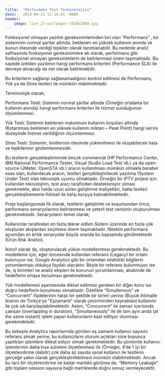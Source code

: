 ```yaml
---
title:  "Performans Test Terminolojisi"
date:   2014-06-21 11:16:01 -0600	
header:
    image: lion_27-wallpaper-1920x1080.jpg
---
```

Fonksiyonel olmayan yazılım gereksinimlerinden biri olan “Performans” , bir sisteminin normal şartlar altında, beklenen en yüksek kullanım anında ve bunun ötesinde verdiği tepkiler olarak tanımlanabilir. Bu nedenle analiz safhasında fonksiyonel gereksinimlere ek olarak, performans gibi fonksiyonel olmayan gereksinimlerin de belirlenmesi önem taşımaktadır. Bu sayede üretilen yazılımın hangi performans kriterleri (Performance SLA) ile devreye alınacağı da net olarak belirlenebilir.

Bu kriterlerin sağlanıp sağlanamadığının kontrol edilmesi de Performans, Yük ya da Stres testleri ile mümkün olabilmektedir.

Terminolojik olarak;

Performans Testi: Sistemin normal şartlar altında (Örneğin ortalama bir kullanım anında) hangi performans kriterleri ile hizmet sunduğunun ölçümlenmesi.

Yük Testi: Sistemin beklenen maksimum kullanım koşulları altında (Kotarılması beklenen en yüksek kullanım miktarı – Peak Point) hangi servis düzeyinde hizmet verildiğinin ölçümlenmesi.

Stres Testi: Sistemin, limitlerinin ötesinde yüklenilmesi ile oluşabilecek hata ve tepkilerinin gözlemlenmesidir.

Bu testlerin gerçekleştiriminde birçok commercial (HP Performance Center, IBM Rational Performance Tester, Visual Studio Load Test vb.) ya da open-source (JMeter, OpenSTA vb.) aracın kullanılması mümkün olmakla beraber esas olan, kullanılacak aracın, testleri gerçekleştirilecek yazılıma (System Under Test) olan teknolojik uyumu olmaktadır. Örneğin bir IPTV projesi için kullanılan teknolojinin, test aracı tarafından destekleniyor olması gerekmekte, aksi halde uzun süren geliştirme maliyetleri, hatta testleri gerçekleştirememe ihtimali ile karşı karşıya kalınabilmektedir.

Proje başlangıcında ilk olarak, testlerin geliştirimi ve koşumundan önce, performans senaryolarının belirlenmesi ve yeterli test verisinin oluşturulması gerekmektedir. Senaryoların temel olarak;

Kullanıcılar tarafından en fazla tekrar edilen
Sistem üzerinde en fazla yük oluşturan
akışlardan seçilmesi önem taşımaktadır. Nitekim performans açısından en kritik senaryolar büyük oranda bu kapsamda görülmektedir (Ürün Risk Analizi).

İkincil olarak da, oluşturulacak yükün modellenmesi gerekmektedir. Bu modelleme için, eğer öncesinde kullanılan referans (Legacy) bir ortam bulunuyor ise, Google Analytics gibi bir ortamdan istatistiki bilgilerin yorumlanması oldukça faydalı olacaktır. Böyle bir referans bulunmuyor ise de, iş birimleri ve analiz ekipleri ile konunun yorumlanması, akabinde de hedeflerin ortaya konulması gerekmektedir.

Yük modellemesi aşamasında dikkat edilmesi gereken bir diğer konu ise doğru hedeflerin konulması olmaktadır. Özellikle “Simultenous” ve “Concurrent” ifadelerinin hatalı bir şekilde bir birleri yerine (Büyük ihtimalle ikisinin de Türkçe’ye "Eşzamanlı" olarak çeviriminden kaynaklan) kullanımı ile çok sık karşılaşılabilmektedir. Aslen, “Concurrent” ile zaman içerisinde çakışan (overlapping in duration), “Simultaneously” ile de tam aynı anda (at the same instant) işlem yapan kullanıcıların kast ediliyor olunması gerekmektedir.

Bu sebeple Analytics raporlarında görülen eş zamanlı kullanıcı sayısını referans almak yerine, bu kullanıcıların oturum açtıkları süre boyunca yaptıkları işlemlere dikkat ediyor olmak gerekmektedir. Bu yöntemle kullanıcı işlemlerinin daha kısa sürelere ölçeklenmesi ile (Örneğin, 4’de 1 iyi bir ölçeklendirme olabilir) çok daha az sayıda sanal kullanıcı ile testlerin gerçeğe yakın olarak gerçekleştirilebilmesi mümkün olabilmektedir. Ancak bu tarz bir ölçeklendirme ne kadar mantıklı görünse de, “Memory Leakage” gibi toplam session sayısına bağlı metriklerde doğru sonuç vermeyecektir.